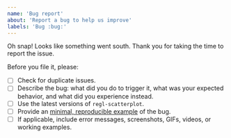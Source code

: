 ```yaml
---
name: 'Bug report'
about: 'Report a bug to help us improve'
labels: 'Bug :bug:'
---
```


Oh snap! Looks like something went south. Thank you for taking the time to report the issue.

Before you file it, please:

- [ ] Check for duplicate issues.
- [ ] Describe the bug: what did you do to trigger it, what was your expected behavior, and what did you experience instead.
- [ ] Use the latest versions of `regl-scatterplot`.
- [ ] Provide an [minimal, reproducible example](https://stackoverflow.com/help/minimal-reproducible-example) of the bug.
- [ ] If applicable, include error messages, screenshots, GIFs, videos, or working examples.
